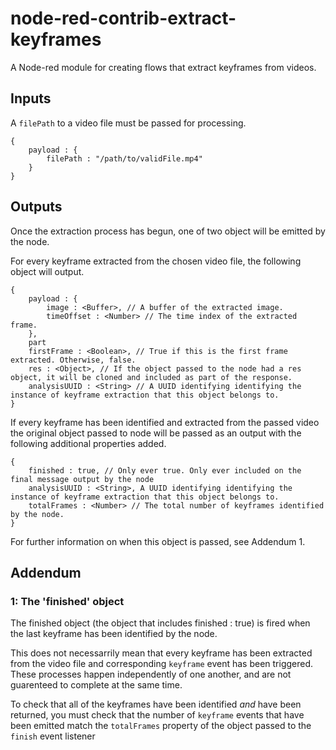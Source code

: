 # node-red-contrib-extract-keyframes
A Node-red module for creating flows that extract keyframes from videos.


## Inputs

A `filePath` to a video file must be passed for processing.

```
{
    payload : {
        filePath : "/path/to/validFile.mp4"
    }
}
```

## Outputs

Once the extraction process has begun, one of two object will be emitted by the node.

For every keyframe extracted from the chosen video file, the following object will output. 

```
{
    payload : {
        image : <Buffer>, // A buffer of the extracted image.
        timeOffset : <Number> // The time index of the extracted frame.
    },
    part
    firstFrame : <Boolean>, // True if this is the first frame extracted. Otherwise, false.
    res : <Object>, // If the object passed to the node had a res object, it will be cloned and included as part of the response.
    analysisUUID : <String> // A UUID identifying identifying the instance of keyframe extraction that this object belongs to.
}
```

If every keyframe has been identified and extracted from the passed video the original object passed to node will be passed as an output with the following additional properties added.

```
{
    finished : true, // Only ever true. Only ever included on the final message output by the node
    analysisUUID : <String>, A UUID identifying identifying the instance of keyframe extraction that this object belongs to.
    totalFrames : <Number> // The total number of keyframes identified by the node.
}
```

For further information on when this object is passed, see Addendum 1.

## Addendum

### 1: The 'finished' object

The finished object (the object that includes finished : true) is fired when the last keyframe has been identified by the node.

This does not necessarrily mean that every keyframe has been extracted from the video file and corresponding `keyframe` event has been triggered. These processes happen independently of one another, and are not guarenteed to complete at the same time. 

To check that all of the keyframes have been identified _and_ have been returned, you must check that the number of `keyframe` events that have been emitted match the `totalFrames` property of the object passed to the `finish` event listener